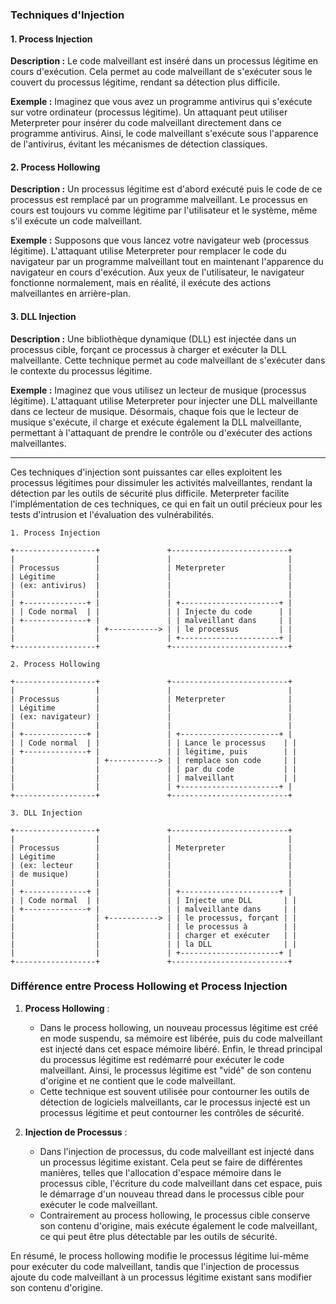 ### Techniques d'Injection

#### 1. Process Injection

**Description :**
Le code malveillant est inséré dans un processus légitime en cours d'exécution. Cela permet au code malveillant de s'exécuter sous le couvert du processus légitime, rendant sa détection plus difficile.

**Exemple :**
Imaginez que vous avez un programme antivirus qui s'exécute sur votre ordinateur (processus légitime). Un attaquant peut utiliser Meterpreter pour insérer du code malveillant directement dans ce programme antivirus. Ainsi, le code malveillant s'exécute sous l'apparence de l'antivirus, évitant les mécanismes de détection classiques.

#### 2. Process Hollowing

**Description :**
Un processus légitime est d'abord exécuté puis le code de ce processus est remplacé par un programme malveillant. Le processus en cours est toujours vu comme légitime par l'utilisateur et le système, même s'il exécute un code malveillant.

**Exemple :**
Supposons que vous lancez votre navigateur web (processus légitime). L'attaquant utilise Meterpreter pour remplacer le code du navigateur par un programme malveillant tout en maintenant l'apparence du navigateur en cours d'exécution. Aux yeux de l'utilisateur, le navigateur fonctionne normalement, mais en réalité, il exécute des actions malveillantes en arrière-plan.


#### 3. DLL Injection

**Description :**
Une bibliothèque dynamique (DLL) est injectée dans un processus cible, forçant ce processus à charger et exécuter la DLL malveillante. Cette technique permet au code malveillant de s'exécuter dans le contexte du processus légitime.

**Exemple :**
Imaginez que vous utilisez un lecteur de musique (processus légitime). L'attaquant utilise Meterpreter pour injecter une DLL malveillante dans ce lecteur de musique. Désormais, chaque fois que le lecteur de musique s'exécute, il charge et exécute également la DLL malveillante, permettant à l'attaquant de prendre le contrôle ou d'exécuter des actions malveillantes.

---

Ces techniques d'injection sont puissantes car elles exploitent les processus légitimes pour dissimuler les activités malveillantes, rendant la détection par les outils de sécurité plus difficile. Meterpreter facilite l'implémentation de ces techniques, ce qui en fait un outil précieux pour les tests d'intrusion et l'évaluation des vulnérabilités.

```plaintext
1. Process Injection

+------------------+               +--------------------------+
|                  |               |                          |
| Processus        |               | Meterpreter              |
| Légitime         |               |                          |
| (ex: antivirus)  |               |                          |
|                  |               |                          |
| +--------------+ |               | +----------------------+ |
| | Code normal  | |               | | Injecte du code      | |
| +--------------+ |               | | malveillant dans     | |
|                  | +-----------> | | le processus         | |
|                  |               | +----------------------+ |
+------------------+               +--------------------------+

2. Process Hollowing

+------------------+               +--------------------------+
|                  |               |                          |
| Processus        |               | Meterpreter              |
| Légitime         |               |                          |
| (ex: navigateur) |               |                          |
|                  |               |                          |
| +--------------+ |               | +----------------------+ |
| | Code normal  | |               | | Lance le processus    | |
| +--------------+ |               | | légitime, puis        | |
|                  | +-----------> | | remplace son code     | |
|                  |               | | par du code           | |
|                  |               | | malveillant           | |
|                  |               | +----------------------+ |
+------------------+               +--------------------------+

3. DLL Injection

+------------------+               +--------------------------+
|                  |               |                          |
| Processus        |               | Meterpreter              |
| Légitime         |               |                          |
| (ex: lecteur     |               |                          |
| de musique)      |               |                          |
|                  |               |                          |
| +--------------+ |               | +----------------------+ |
| | Code normal  | |               | | Injecte une DLL       | |
| +--------------+ |               | | malveillante dans     | |
|                  | +-----------> | | le processus, forçant | |
|                  |               | | le processus à        | |
|                  |               | | charger et exécuter   | |
|                  |               | | la DLL                | |
|                  |               | +----------------------+ |
+------------------+               +--------------------------+
```
### Différence entre Process Hollowing et Process Injection

1. **Process Hollowing** :
   - Dans le process hollowing, un nouveau processus légitime est créé en mode suspendu, sa mémoire est libérée, puis du code malveillant est injecté dans cet espace mémoire libéré. Enfin, le thread principal du processus légitime est redémarré pour exécuter le code malveillant. Ainsi, le processus légitime est "vidé" de son contenu d'origine et ne contient que le code malveillant.
   - Cette technique est souvent utilisée pour contourner les outils de détection de logiciels malveillants, car le processus injecté est un processus légitime et peut contourner les contrôles de sécurité.

2. **Injection de Processus** :
   - Dans l'injection de processus, du code malveillant est injecté dans un processus légitime existant. Cela peut se faire de différentes manières, telles que l'allocation d'espace mémoire dans le processus cible, l'écriture du code malveillant dans cet espace, puis le démarrage d'un nouveau thread dans le processus cible pour exécuter le code malveillant.
   - Contrairement au process hollowing, le processus cible conserve son contenu d'origine, mais exécute également le code malveillant, ce qui peut être plus détectable par les outils de sécurité.

En résumé, le process hollowing modifie le processus légitime lui-même pour exécuter du code malveillant, tandis que l'injection de processus ajoute du code malveillant à un processus légitime existant sans modifier son contenu d'origine.

